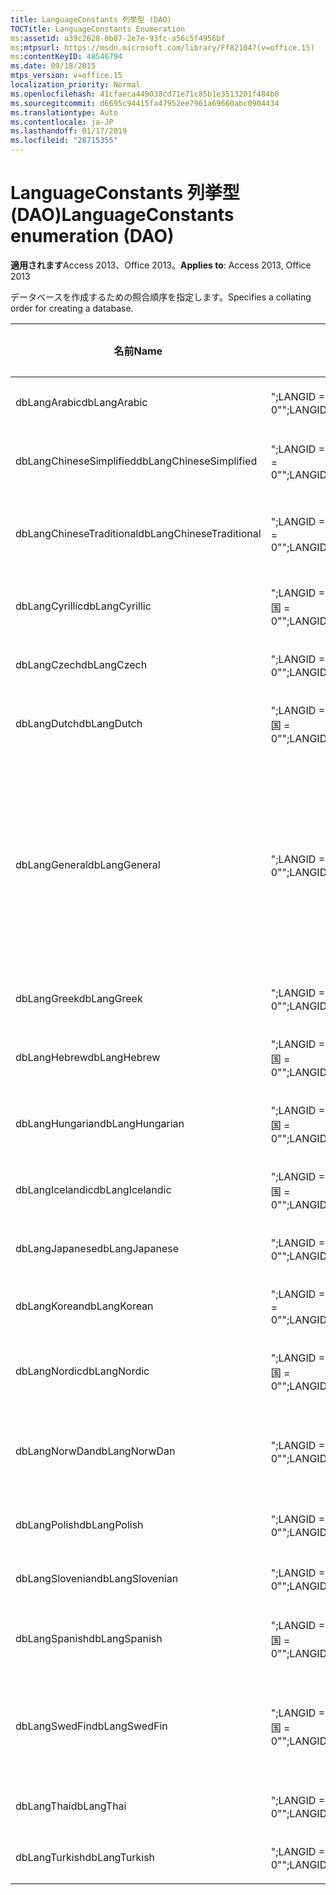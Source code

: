 ```yaml
---
title: LanguageConstants 列挙型 (DAO)
TOCTitle: LanguageConstants Enumeration
ms:assetid: a39c2628-0b87-2e7e-93fc-a56c5f4956bf
ms:mtpsurl: https://msdn.microsoft.com/library/Ff821047(v=office.15)
ms:contentKeyID: 48546794
ms.date: 09/18/2015
mtps_version: v=office.15
localization_priority: Normal
ms.openlocfilehash: 41cfaeca449038cd71e71c85b1e3513201f484b0
ms.sourcegitcommit: d6695c94415fa47952ee7961a69660abc0904434
ms.translationtype: Auto
ms.contentlocale: ja-JP
ms.lasthandoff: 01/17/2019
ms.locfileid: "28715355"
---
```

# <a name="languageconstants-enumeration-dao"></a><span data-ttu-id="703ad-102">LanguageConstants 列挙型 (DAO)</span><span class="sxs-lookup"><span data-stu-id="703ad-102">LanguageConstants enumeration (DAO)</span></span>


<span data-ttu-id="703ad-103">**適用されます**Access 2013、Office 2013。</span><span class="sxs-lookup"><span data-stu-id="703ad-103">**Applies to**: Access 2013, Office 2013</span></span>

<span data-ttu-id="703ad-104">データベースを作成するための照合順序を指定します。</span><span class="sxs-lookup"><span data-stu-id="703ad-104">Specifies a collating order for creating a database.</span></span>

<table>
<colgroup>
<col style="width: 33%" />
<col style="width: 33%" />
<col style="width: 33%" />
</colgroup>
<thead>
<tr class="header">
<th><p><span data-ttu-id="703ad-105">名前</span><span class="sxs-lookup"><span data-stu-id="703ad-105">Name</span></span></p></th>
<th><p><span data-ttu-id="703ad-106">値</span><span class="sxs-lookup"><span data-stu-id="703ad-106">Value</span></span></p></th>
<th><p><span data-ttu-id="703ad-107">説明</span><span class="sxs-lookup"><span data-stu-id="703ad-107">Description</span></span></p></th>
</tr>
</thead>
<tbody>
<tr class="odd">
<td><p><span data-ttu-id="703ad-108">dbLangArabic</span><span class="sxs-lookup"><span data-stu-id="703ad-108">dbLangArabic</span></span></p></td>
<td><p><span data-ttu-id="703ad-109">&quot;;LANGID = 0X0401。CP = 1256 です。国 = 0&quot;</span><span class="sxs-lookup"><span data-stu-id="703ad-109">&quot;;LANGID=0x0401;CP=1256;COUNTRY=0&quot;</span></span></p></td>
<td><p><span data-ttu-id="703ad-110">アラビア語</span><span class="sxs-lookup"><span data-stu-id="703ad-110">Arabic</span></span></p></td>
</tr>
<tr class="even">
<td><p><span data-ttu-id="703ad-111">dbLangChineseSimplified</span><span class="sxs-lookup"><span data-stu-id="703ad-111">dbLangChineseSimplified</span></span></p></td>
<td><p><span data-ttu-id="703ad-112">&quot;;LANGID = 0X0804 です。CP = 936 です。国 = 0&quot;</span><span class="sxs-lookup"><span data-stu-id="703ad-112">&quot;;LANGID=0x0804;CP=936;COUNTRY=0&quot;</span></span></p></td>
<td><p><span data-ttu-id="703ad-113">簡体字中国語</span><span class="sxs-lookup"><span data-stu-id="703ad-113">Simplified Chinese</span></span></p></td>
</tr>
<tr class="odd">
<td><p><span data-ttu-id="703ad-114">dbLangChineseTraditional</span><span class="sxs-lookup"><span data-stu-id="703ad-114">dbLangChineseTraditional</span></span></p></td>
<td><p><span data-ttu-id="703ad-115">&quot;;LANGID = 0X0404 です。CP = 950 です。国 = 0&quot;</span><span class="sxs-lookup"><span data-stu-id="703ad-115">&quot;;LANGID=0x0404;CP=950;COUNTRY=0&quot;</span></span></p></td>
<td><p><span data-ttu-id="703ad-116">繁体字中国語</span><span class="sxs-lookup"><span data-stu-id="703ad-116">Traditional Chinese</span></span></p></td>
</tr>
<tr class="even">
<td><p><span data-ttu-id="703ad-117">dbLangCyrillic</span><span class="sxs-lookup"><span data-stu-id="703ad-117">dbLangCyrillic</span></span></p></td>
<td><p><span data-ttu-id="703ad-118">&quot;;LANGID = 0X0419 です。CP = 1251 です。国 = 0&quot;</span><span class="sxs-lookup"><span data-stu-id="703ad-118">&quot;;LANGID=0x0419;CP=1251;COUNTRY=0&quot;</span></span></p></td>
<td><p><span data-ttu-id="703ad-119">ロシア語</span><span class="sxs-lookup"><span data-stu-id="703ad-119">Russian</span></span></p></td>
</tr>
<tr class="odd">
<td><p><span data-ttu-id="703ad-120">dbLangCzech</span><span class="sxs-lookup"><span data-stu-id="703ad-120">dbLangCzech</span></span></p></td>
<td><p><span data-ttu-id="703ad-121">&quot;;LANGID = 0X0405。CP = 1250 です。国 = 0&quot;</span><span class="sxs-lookup"><span data-stu-id="703ad-121">&quot;;LANGID=0x0405;CP=1250;COUNTRY=0&quot;</span></span></p></td>
<td><p><span data-ttu-id="703ad-122">チェコ語</span><span class="sxs-lookup"><span data-stu-id="703ad-122">Czech</span></span></p></td>
</tr>
<tr class="even">
<td><p><span data-ttu-id="703ad-123">dbLangDutch</span><span class="sxs-lookup"><span data-stu-id="703ad-123">dbLangDutch</span></span></p></td>
<td><p><span data-ttu-id="703ad-124">&quot;;LANGID = 0X0413 です。CP = 1252 です。国 = 0&quot;</span><span class="sxs-lookup"><span data-stu-id="703ad-124">&quot;;LANGID=0x0413;CP=1252;COUNTRY=0&quot;</span></span></p></td>
<td><p><span data-ttu-id="703ad-125">オランダ語</span><span class="sxs-lookup"><span data-stu-id="703ad-125">Dutch</span></span></p></td>
</tr>
<tr class="odd">
<td><p><span data-ttu-id="703ad-126">dbLangGeneral</span><span class="sxs-lookup"><span data-stu-id="703ad-126">dbLangGeneral</span></span></p></td>
<td><p><span data-ttu-id="703ad-127">&quot;;LANGID = 0X0409。CP = 1252 です。国 = 0&quot;</span><span class="sxs-lookup"><span data-stu-id="703ad-127">&quot;;LANGID=0x0409;CP=1252;COUNTRY=0&quot;</span></span></p></td>
<td><p><span data-ttu-id="703ad-128">英語、ドイツ語、フランス語、ポルトガル語、イタリア語、現代スペイン語</span><span class="sxs-lookup"><span data-stu-id="703ad-128">English, German, French, Portuguese, Italian, and Modern Spanish</span></span></p></td>
</tr>
<tr class="even">
<td><p><span data-ttu-id="703ad-129">dbLangGreek</span><span class="sxs-lookup"><span data-stu-id="703ad-129">dbLangGreek</span></span></p></td>
<td><p><span data-ttu-id="703ad-130">&quot;;LANGID = 0X0408。CP = 1253。国 = 0&quot;</span><span class="sxs-lookup"><span data-stu-id="703ad-130">&quot;;LANGID=0x0408;CP=1253;COUNTRY=0&quot;</span></span></p></td>
<td><p><span data-ttu-id="703ad-131">ギリシャ語</span><span class="sxs-lookup"><span data-stu-id="703ad-131">Greek</span></span></p></td>
</tr>
<tr class="odd">
<td><p><span data-ttu-id="703ad-132">dbLangHebrew</span><span class="sxs-lookup"><span data-stu-id="703ad-132">dbLangHebrew</span></span></p></td>
<td><p><span data-ttu-id="703ad-133">&quot;;LANGID = 0X040D です。CP = 1255 です。国 = 0&quot;</span><span class="sxs-lookup"><span data-stu-id="703ad-133">&quot;;LANGID=0x040D;CP=1255;COUNTRY=0&quot;</span></span></p></td>
<td><p><span data-ttu-id="703ad-134">ヘブライ語</span><span class="sxs-lookup"><span data-stu-id="703ad-134">Hebrew</span></span></p></td>
</tr>
<tr class="even">
<td><p><span data-ttu-id="703ad-135">dbLangHungarian</span><span class="sxs-lookup"><span data-stu-id="703ad-135">dbLangHungarian</span></span></p></td>
<td><p><span data-ttu-id="703ad-136">&quot;;LANGID = 0X040E です。CP = 1250 です。国 = 0&quot;</span><span class="sxs-lookup"><span data-stu-id="703ad-136">&quot;;LANGID=0x040E;CP=1250;COUNTRY=0&quot;</span></span></p></td>
<td><p><span data-ttu-id="703ad-137">ハンガリー語</span><span class="sxs-lookup"><span data-stu-id="703ad-137">Hungarian</span></span></p></td>
</tr>
<tr class="odd">
<td><p><span data-ttu-id="703ad-138">dbLangIcelandic</span><span class="sxs-lookup"><span data-stu-id="703ad-138">dbLangIcelandic</span></span></p></td>
<td><p><span data-ttu-id="703ad-139">&quot;;LANGID = 0X040F です。CP = 1252 です。国 = 0&quot;</span><span class="sxs-lookup"><span data-stu-id="703ad-139">&quot;;LANGID=0x040F;CP=1252;COUNTRY=0&quot;</span></span></p></td>
<td><p><span data-ttu-id="703ad-140">アイスランド語</span><span class="sxs-lookup"><span data-stu-id="703ad-140">Icelandic</span></span></p></td>
</tr>
<tr class="even">
<td><p><span data-ttu-id="703ad-141">dbLangJapanese</span><span class="sxs-lookup"><span data-stu-id="703ad-141">dbLangJapanese</span></span></p></td>
<td><p><span data-ttu-id="703ad-142">&quot;;LANGID = 0X0411。CP = 932 です。国 = 0&quot;</span><span class="sxs-lookup"><span data-stu-id="703ad-142">&quot;;LANGID=0x0411;CP=932;COUNTRY=0&quot;</span></span></p></td>
<td><p><span data-ttu-id="703ad-143">日本語</span><span class="sxs-lookup"><span data-stu-id="703ad-143">Japanese</span></span></p></td>
</tr>
<tr class="odd">
<td><p><span data-ttu-id="703ad-144">dbLangKorean</span><span class="sxs-lookup"><span data-stu-id="703ad-144">dbLangKorean</span></span></p></td>
<td><p><span data-ttu-id="703ad-145">&quot;;LANGID = 0X0412 です。CP = 949 です。国 = 0&quot;</span><span class="sxs-lookup"><span data-stu-id="703ad-145">&quot;;LANGID=0x0412;CP=949;COUNTRY=0&quot;</span></span></p></td>
<td><p><span data-ttu-id="703ad-146">韓国語</span><span class="sxs-lookup"><span data-stu-id="703ad-146">Korean</span></span></p></td>
</tr>
<tr class="even">
<td><p><span data-ttu-id="703ad-147">dbLangNordic</span><span class="sxs-lookup"><span data-stu-id="703ad-147">dbLangNordic</span></span></p></td>
<td><p><span data-ttu-id="703ad-148">&quot;;LANGID = 0X041D です。CP = 1252 です。国 = 0&quot;</span><span class="sxs-lookup"><span data-stu-id="703ad-148">&quot;;LANGID=0x041D;CP=1252;COUNTRY=0&quot;</span></span></p></td>
<td><p><span data-ttu-id="703ad-149">北欧諸国語</span><span class="sxs-lookup"><span data-stu-id="703ad-149">Nordic</span></span></p></td>
</tr>
<tr class="odd">
<td><p><span data-ttu-id="703ad-150">dbLangNorwDan</span><span class="sxs-lookup"><span data-stu-id="703ad-150">dbLangNorwDan</span></span></p></td>
<td><p><span data-ttu-id="703ad-151">&quot;;LANGID = 0X0406。CP = 1252 です。国 = 0&quot;</span><span class="sxs-lookup"><span data-stu-id="703ad-151">&quot;;LANGID=0x0406;CP=1252;COUNTRY=0&quot;</span></span></p></td>
<td><p><span data-ttu-id="703ad-152">ノルウェー語およびデンマーク語</span><span class="sxs-lookup"><span data-stu-id="703ad-152">Norwegian and Danish</span></span></p></td>
</tr>
<tr class="even">
<td><p><span data-ttu-id="703ad-153">dbLangPolish</span><span class="sxs-lookup"><span data-stu-id="703ad-153">dbLangPolish</span></span></p></td>
<td><p><span data-ttu-id="703ad-154">&quot;;LANGID = 0X0415。CP = 1250 です。国 = 0&quot;</span><span class="sxs-lookup"><span data-stu-id="703ad-154">&quot;;LANGID=0x0415;CP=1250;COUNTRY=0&quot;</span></span></p></td>
<td><p><span data-ttu-id="703ad-155">ポーランド語</span><span class="sxs-lookup"><span data-stu-id="703ad-155">Polish</span></span></p></td>
</tr>
<tr class="odd">
<td><p><span data-ttu-id="703ad-156">dbLangSlovenian</span><span class="sxs-lookup"><span data-stu-id="703ad-156">dbLangSlovenian</span></span></p></td>
<td><p><span data-ttu-id="703ad-157">&quot;;LANGID = 0X0424。CP = 1250 です。国 = 0&quot;</span><span class="sxs-lookup"><span data-stu-id="703ad-157">&quot;;LANGID=0x0424;CP=1250;COUNTRY=0&quot;</span></span></p></td>
<td><p><span data-ttu-id="703ad-158">スロベニア語</span><span class="sxs-lookup"><span data-stu-id="703ad-158">Slovenian</span></span></p></td>
</tr>
<tr class="even">
<td><p><span data-ttu-id="703ad-159">dbLangSpanish</span><span class="sxs-lookup"><span data-stu-id="703ad-159">dbLangSpanish</span></span></p></td>
<td><p><span data-ttu-id="703ad-160">&quot;;LANGID = 0X040A です。CP = 1252 です。国 = 0&quot;</span><span class="sxs-lookup"><span data-stu-id="703ad-160">&quot;;LANGID=0x040A;CP=1252;COUNTRY=0&quot;</span></span></p></td>
<td><p><span data-ttu-id="703ad-161">スペイン語</span><span class="sxs-lookup"><span data-stu-id="703ad-161">Spanish</span></span></p></td>
</tr>
<tr class="odd">
<td><p><span data-ttu-id="703ad-162">dbLangSwedFin</span><span class="sxs-lookup"><span data-stu-id="703ad-162">dbLangSwedFin</span></span></p></td>
<td><p><span data-ttu-id="703ad-163">&quot;;LANGID = 0X041D です。CP = 1252 です。国 = 0&quot;</span><span class="sxs-lookup"><span data-stu-id="703ad-163">&quot;;LANGID=0x041D;CP=1252;COUNTRY=0&quot;</span></span></p></td>
<td><p><span data-ttu-id="703ad-164">スウェーデン語およびフィンランド語</span><span class="sxs-lookup"><span data-stu-id="703ad-164">Swedish and Finnish</span></span></p></td>
</tr>
<tr class="even">
<td><p><span data-ttu-id="703ad-165">dbLangThai</span><span class="sxs-lookup"><span data-stu-id="703ad-165">dbLangThai</span></span></p></td>
<td><p><span data-ttu-id="703ad-166">&quot;;LANGID = 0X041E。CP = 874 です。国 = 0&quot;</span><span class="sxs-lookup"><span data-stu-id="703ad-166">&quot;;LANGID=0x041E;CP=874;COUNTRY=0&quot;</span></span></p></td>
<td><p><span data-ttu-id="703ad-167">タイ語</span><span class="sxs-lookup"><span data-stu-id="703ad-167">Thai</span></span></p></td>
</tr>
<tr class="odd">
<td><p><span data-ttu-id="703ad-168">dbLangTurkish</span><span class="sxs-lookup"><span data-stu-id="703ad-168">dbLangTurkish</span></span></p></td>
<td><p><span data-ttu-id="703ad-169">&quot;;LANGID = 0X041F です。CP = 1254。国 = 0&quot;</span><span class="sxs-lookup"><span data-stu-id="703ad-169">&quot;;LANGID=0x041F;CP=1254;COUNTRY=0&quot;</span></span></p></td>
<td><p><span data-ttu-id="703ad-170">トルコ語</span><span class="sxs-lookup"><span data-stu-id="703ad-170">Turkish</span></span></p></td>
</tr>
</tbody>
</table>

